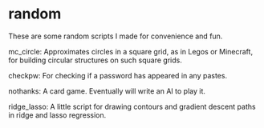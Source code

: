 # random
These are some random scripts I made for convenience and fun.

mc_circle: Approximates circles in a square grid, as in Legos or Minecraft, for building circular structures on such square grids.

checkpw: For checking if a password has appeared in any pastes.

nothanks: A card game.  Eventually will write an AI to play it.

ridge_lasso: A little script for drawing contours and gradient descent paths in ridge and lasso regression.
